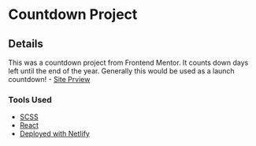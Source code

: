 # Countdown Project

## Details

This was a countdown project from Frontend Mentor. It counts down days left until the end of the year.
Generally this would be used as a launch countdown! - [Site Prview](https://vigilant-wiles-4daf96.netlify.app/)

### Tools Used

- [SCSS](https://sass-lang.com/)
- [React](https://reactjs.org/)
- [Deployed with Netlify](https://www.netlify.com/)
